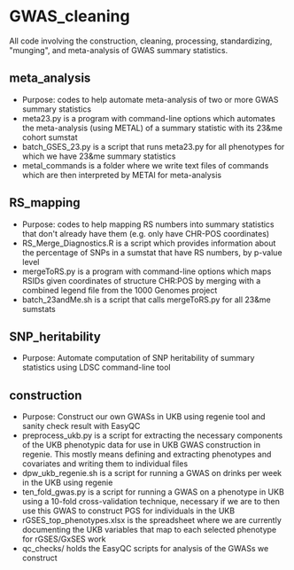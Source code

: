 # GWAS_cleaning
All code involving the construction, cleaning, processing, standardizing, "munging", and meta-analysis of GWAS summary statistics.

  ## meta_analysis
  - Purpose: codes to help automate meta-analysis of two or more GWAS summary statistics
  - meta23.py is a program with command-line options which automates the meta-analysis (using METAL) of a summary statistic with its 23&me cohort sumstat
  - batch_GSES_23.py is a script that runs meta23.py for all phenotypes for which we have 23&me summary statistics
  - metal_commands is a folder where we write text files of commands which are then interpreted by METAl for meta-analysis

  ## RS_mapping
  - Purpose: codes to help mapping RS numbers into summary statistics that don't already have them (e.g. only have CHR-POS coordinates)
  - RS_Merge_Diagnostics.R is a script which provides information about the percentage of SNPs in a sumstat that have RS numbers, by p-value level
  - mergeToRS.py is a program with command-line options which maps RSIDs given coordinates of structure CHR:POS by merging with a combined legend file from the 1000 Genomes project
  - batch_23andMe.sh is a script that calls mergeToRS.py for all 23&me sumstats
  
  ## SNP_heritability
  - Purpose: Automate computation of SNP heritability of summary statistics using LDSC command-line tool
  
  ## construction
  - Purpose: Construct our own GWASs in UKB using regenie tool and sanity check result with EasyQC
  - preprocess_ukb.py is a script for extracting the necessary components of the UKB phenotypic data for use in UKB GWAS construction in regenie. This mostly means defining and extracting phenotypes and covariates and writing them to individual files
  - dpw_ukb_regenie.sh is a script for running a GWAS on drinks per week in the UKB using regenie
  - ten_fold_gwas.py is a script for running a GWAS on a phenotype in UKB using a 10-fold cross-validation technique, necessary if we are to then use this GWAS to construct PGS for individuals in the UKB
  - rGSES_top_phenotypes.xlsx is the spreadsheet where we are currently documenting the UKB variables that map to each selected phenotype for rGSES/GxSES work
  - qc_checks/ holds the EasyQC scripts for analysis of the GWASs we construct
